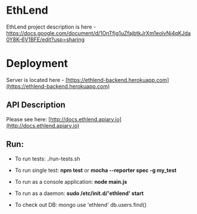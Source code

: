 # EthLend
EthLend project description is here - https://docs.google.com/document/d/1OnTfjg1uZfajbtkJrXm1eolvNj4qKJda0Y8K-6V1BFE/edit?usp=sharing

# Deployment
Server is located here - [https://ethlend-backend.herokuapp.com](https://ethlend-backend.herokuapp.com)

## API Description
Please see here:
[http://docs.ethlend.apiary.io](http://docs.ethlend.apiary.io)

## Run:
* To run tests:
     ./run-tests.sh

* To run single test:
     **npm test**
     or
     **mocha \-\-reporter spec -g my_test**

* To run as a console application:
     **node main.js**

* To run as a daemon:
     **sudo /etc/init.d/'ethlend' start**

* To check out DB:
     mongo
     use 'ethlend'
     db.users.find()
